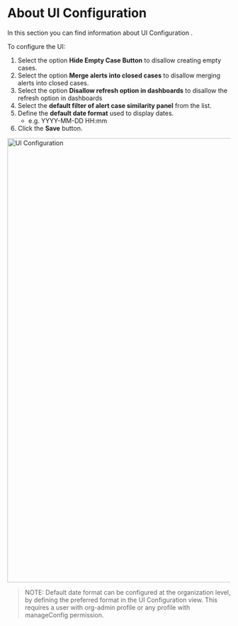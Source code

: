 # About UI Configuration

In this section you can find information about UI Configuration . 

To configure the UI:

1. Select the option **Hide Empty Case Button** to disallow creating empty cases.
1. Select the option **Merge alerts into closed cases** to disallow merging alerts into closed cases.
1. Select the option **Disallow refresh option in dashboards** to disallow the refresh option in dashboards
1. Select the **default filter of alert case similarity panel** from the list.
1. Define the **default date format** used to display dates.
    - e.g. YYYY-MM-DD HH:mm
1. Click the **Save** button. 

<img src="/thehive/configure-organization/manage-ui-configuration/ui_configuration.png" alt="UI Configuration" width="1000" height="1000"/>


> NOTE:  Default date format can be configured at the organization level, by defining the preferred format in the UI Configuration view. This requires a user with org-admin profile or any profile with manageConfig permission.
